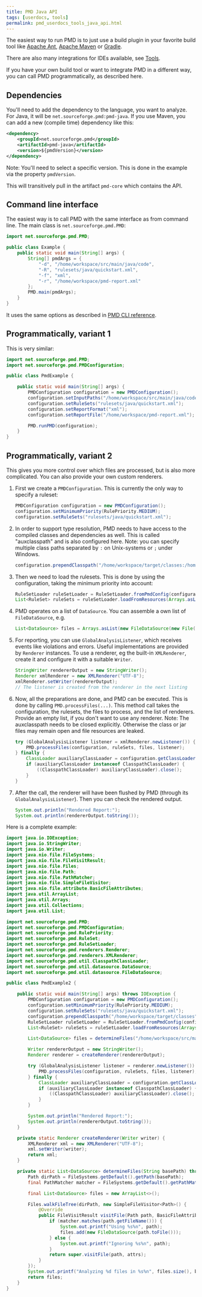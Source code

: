 ```yaml
---
title: PMD Java API
tags: [userdocs, tools]
permalink: pmd_userdocs_tools_java_api.html
---
```


The easiest way to run PMD is to just use a build plugin in your favorite build tool
like [Apache Ant](pmd_userdocs_tools_ant.html), [Apache Maven](pmd_userdocs_tools_maven.html) or
[Gradle](pmd_userdocs_tools_gradle.html).

There are also many integrations for IDEs available, see [Tools](pmd_userdocs_tools.html).

If you have your own build tool or want to integrate PMD in a different way, you can call PMD programmatically,
as described here.

## Dependencies

You'll need to add the dependency to the language, you want to analyze. For Java, it will be
`net.sourceforge.pmd:pmd-java`. If you use Maven, you can add a new (compile time) dependency like this:

``` xml
<dependency>
    <groupId>net.sourceforge.pmd</groupId>
    <artifactId>pmd-java</artifactId>
    <version>${pmdVersion}</version>
</dependency>
```

Note: You'll need to select a specific version. This is done in the example via the property `pmdVersion`.

This will transitively pull in the artifact `pmd-core` which contains the API.

## Command line interface

The easiest way is to call PMD with the same interface as from command line. The main class is
`net.sourceforge.pmd.PMD`:

``` java
import net.sourceforge.pmd.PMD;

public class Example {
    public static void main(String[] args) {
        String[] pmdArgs = {
            "-d", "/home/workspace/src/main/java/code",
            "-R", "rulesets/java/quickstart.xml",
            "-f", "xml",
            "-r", "/home/workspace/pmd-report.xml"
        };
        PMD.main(pmdArgs);
    }
}
```

It uses the same options as described in [PMD CLI reference](pmd_userdocs_cli_reference.html).

## Programmatically, variant 1

This is very similar:

``` java
import net.sourceforge.pmd.PMD;
import net.sourceforge.pmd.PMDConfiguration;

public class PmdExample {

    public static void main(String[] args) {
        PMDConfiguration configuration = new PMDConfiguration();
        configuration.setInputPaths("/home/workspace/src/main/java/code");
        configuration.setRuleSets("rulesets/java/quickstart.xml");
        configuration.setReportFormat("xml");
        configuration.setReportFile("/home/workspace/pmd-report.xml");

        PMD.runPMD(configuration);
    }
}
```

## Programmatically, variant 2

This gives you more control over which files are processed, but is also more complicated.
You can also provide your own custom renderers.

1.  First we create a `PMDConfiguration`. This is currently the only way to specify a ruleset:
    
    ```java
    PMDConfiguration configuration = new PMDConfiguration();
    configuration.setMinimumPriority(RulePriority.MEDIUM);
    configuration.setRuleSets("rulesets/java/quickstart.xml");
    ```
    
2.  In order to support type resolution, PMD needs to have access to the compiled classes and dependencies
    as well. This is called "auxclasspath" and is also configured here.
    Note: you can specify multiple class paths separated by `:` on Unix-systems or `;` under Windows.
    
    ```java
    configuration.prependClasspath("/home/workspace/target/classes:/home/.m2/repository/my/dependency.jar");
    ```
    
3.  Then we need to load the rulesets. This is done by using the configuration, taking the minimum priority into
    account:
    
    ```java
    RuleSetLoader ruleSetLoader = RuleSetLoader.fromPmdConfig(configuration);
    List<RuleSet> ruleSets = ruleSetLoader.loadFromResources(Arrays.asList(configuration.getRuleSets().split(",")));
    ```
    
4.  PMD operates on a list of `DataSource`. You can assemble a own list of `FileDataSource`, e.g.
    
    ```java
    List<DataSource> files = Arrays.asList(new FileDataSource(new File("/path/to/src/MyClass.java")));
    ```
    
5.  For reporting, you can use `GlobalAnalysisListener`, which receives events like violations and errors.
    Useful implementations are provided by `Renderer` instances. To use a renderer, eg the built-in `XMLRenderer`,
    create it and configure it with a suitable `Writer`.

    ```java
    StringWriter rendererOutput = new StringWriter();
    Renderer xmlRenderer = new XMLRenderer("UTF-8");
    xmlRenderer.setWriter(rendererOutput);
    // The listener is created from the renderer in the next listing
    ```

6.  Now, all the preparations are done, and PMD can be executed. This is done by calling
    `PMD.processFiles(...)`. This method call takes the configuration, the rulesets, the files
    to process, and the list of renderers. Provide an empty list, if you don't want to use
    any renderer. Note: The auxclasspath needs to be closed explicitly. Otherwise the class or jar files may
    remain open and file resources are leaked.
    
    ```java
    try (GlobalAnalysisListener listener = xmlRenderer.newListener()) {
        PMD.processFiles(configuration, ruleSets, files, listener);
    } finally {
        ClassLoader auxiliaryClassLoader = configuration.getClassLoader();
        if (auxiliaryClassLoader instanceof ClasspathClassLoader) {
            ((ClasspathClassLoader) auxiliaryClassLoader).close();
        }
    }
    ```
    
7.  After the call, the renderer will have been flushed by PMD (through its `GlobalAnalysisListener`).
    Then you can check the rendered output.
    
    ``` java
    System.out.println("Rendered Report:");
    System.out.println(rendererOutput.toString());
    ```

Here is a complete example:

``` java
import java.io.IOException;
import java.io.StringWriter;
import java.io.Writer;
import java.nio.file.FileSystems;
import java.nio.file.FileVisitResult;
import java.nio.file.Files;
import java.nio.file.Path;
import java.nio.file.PathMatcher;
import java.nio.file.SimpleFileVisitor;
import java.nio.file.attribute.BasicFileAttributes;
import java.util.ArrayList;
import java.util.Arrays;
import java.util.Collections;
import java.util.List;

import net.sourceforge.pmd.PMD;
import net.sourceforge.pmd.PMDConfiguration;
import net.sourceforge.pmd.RulePriority;
import net.sourceforge.pmd.RuleSet;
import net.sourceforge.pmd.RuleSetLoader;
import net.sourceforge.pmd.renderers.Renderer;
import net.sourceforge.pmd.renderers.XMLRenderer;
import net.sourceforge.pmd.util.ClasspathClassLoader;
import net.sourceforge.pmd.util.datasource.DataSource;
import net.sourceforge.pmd.util.datasource.FileDataSource;

public class PmdExample2 {

    public static void main(String[] args) throws IOException {
        PMDConfiguration configuration = new PMDConfiguration();
        configuration.setMinimumPriority(RulePriority.MEDIUM);
        configuration.setRuleSets("rulesets/java/quickstart.xml");
        configuration.prependClasspath("/home/workspace/target/classes");
        RuleSetLoader ruleSetLoader = RuleSetLoader.fromPmdConfig(configuration);
        List<RuleSet> ruleSets = ruleSetLoader.loadFromResources(Arrays.asList(configuration.getRuleSets().split(",")));

        List<DataSource> files = determineFiles("/home/workspace/src/main/java/code");

        Writer rendererOutput = new StringWriter();
        Renderer renderer = createRenderer(rendererOutput);

        try (GlobalAnalysisListener listener = renderer.newListener()) {
            PMD.processFiles(configuration, ruleSets, files, listener);
        } finally {
            ClassLoader auxiliaryClassLoader = configuration.getClassLoader();
            if (auxiliaryClassLoader instanceof ClasspathClassLoader) {
                ((ClasspathClassLoader) auxiliaryClassLoader).close();
            }
        }

        System.out.println("Rendered Report:");
        System.out.println(rendererOutput.toString());
    }

    private static Renderer createRenderer(Writer writer) {
        XMLRenderer xml = new XMLRenderer("UTF-8");
        xml.setWriter(writer);
        return xml;
    }

    private static List<DataSource> determineFiles(String basePath) throws IOException {
        Path dirPath = FileSystems.getDefault().getPath(basePath);
        final PathMatcher matcher = FileSystems.getDefault().getPathMatcher("glob:*.java");

        final List<DataSource> files = new ArrayList<>();

        Files.walkFileTree(dirPath, new SimpleFileVisitor<Path>() {
            @Override
            public FileVisitResult visitFile(Path path, BasicFileAttributes attrs) throws IOException {
                if (matcher.matches(path.getFileName())) {
                    System.out.printf("Using %s%n", path);
                    files.add(new FileDataSource(path.toFile()));
                } else {
                    System.out.printf("Ignoring %s%n", path);
                }
                return super.visitFile(path, attrs);
            }
        });
        System.out.printf("Analyzing %d files in %s%n", files.size(), basePath);
        return files;
    }
}
```



